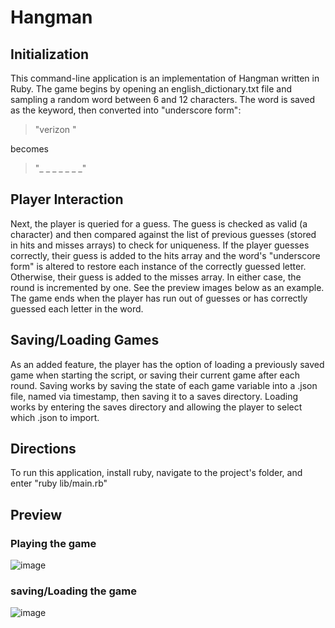 # Hangman
## Initialization
This command-line application is an implementation of Hangman written in Ruby. The game begins by opening an english_dictionary.txt file and sampling a random word between 6 and 12 characters. The word is saved as the keyword, then converted into "underscore form":
>  "verizon "
>  
  becomes  
>  "_ _ _ _ _ _ _"

## Player Interaction

Next, the player is queried for a guess. The guess is checked as valid (a character) and then compared against the list of previous guesses (stored in hits and misses arrays) to check for uniqueness. If the player guesses correctly, their guess is added to the hits array and the word's "underscore form" is altered to restore each instance of the correctly guessed letter. Otherwise, their guess is added to the misses array. In either case, the round is incremented by one. See the preview images below as an example. The game ends when the player has run out of guesses or has correctly guessed each letter in the word.

## Saving/Loading Games

As an added feature, the player has the option of loading a previously saved game when starting the script, or saving their current game after each round. Saving works by saving the state of each game variable into a .json file, named via timestamp, then saving it to a saves directory. Loading works by entering the saves directory and allowing the player to select which .json to import. 

## Directions

To run this application, install ruby, navigate to the project's folder, and enter "ruby lib/main.rb"

## Preview
### Playing the game

![image](https://user-images.githubusercontent.com/88121502/165216950-fe7ab29e-1815-4a6d-a133-8123c5c51d04.png)

### saving/Loading the game

![image](https://user-images.githubusercontent.com/88121502/165217086-f8e24df7-cb51-4f90-9c6c-446864b79f6c.png)
